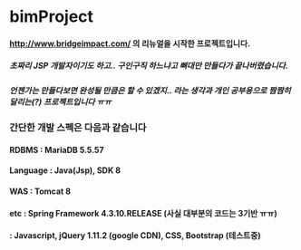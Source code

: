 # bimProject

#### http://www.bridgeimpact.com/ 의 리뉴얼을 시작한 프로젝트입니다.

##### 초짜리 JSP 개발자이기도 하고.. 구인구직 하느냐고 뼈대만 만들다가 끝나버렸습니다.
##### 언젠가는 만들다보면 완성될 만큼은 할 수 있겠지.. 라는 생각과 개인 공부용으로 짬짬히 달리는(?) 프로젝트입니다 ㅠㅠ



### 간단한 개발 스펙은 다음과 같습니다

#### RDBMS : MariaDB 5.5.57
#### Language : Java(Jsp), SDK 8
#### WAS : Tomcat 8
#### etc : Spring Framework 4.3.10.RELEASE (사실 대부분의 코드는 3기반 ㅠㅠ)
####     : Javascript, jQuery 1.11.2 (google CDN), CSS, Bootstrap (테스트중)
